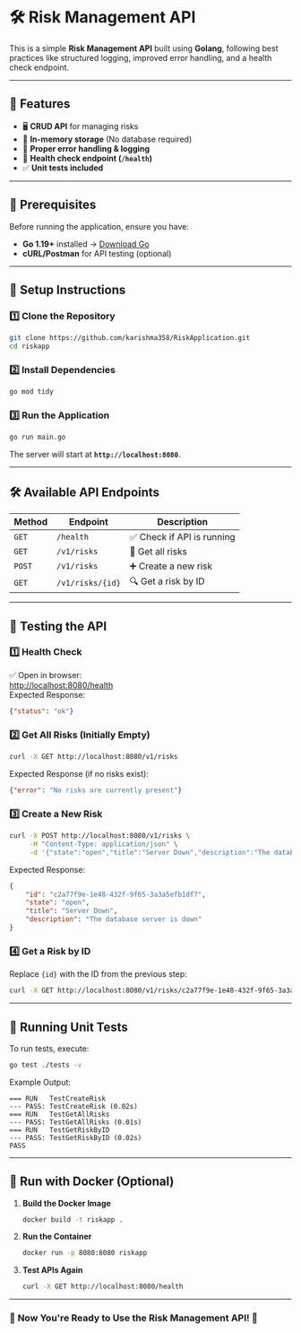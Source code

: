 # 🛠 Risk Management API

This is a simple **Risk Management API** built using **Golang**, following best practices like structured logging, improved error handling, and a health check endpoint.

---

## 🚀 Features
- 🖥 **CRUD API** for managing risks  
- 📄 **In-memory storage** (No database required)  
- 🔄 **Proper error handling & logging**  
- 🏥 **Health check endpoint (`/health`)**  
- ✅ **Unit tests included**  

---

## 📌 **Prerequisites**
Before running the application, ensure you have:
- **Go 1.19+** installed → [Download Go](https://golang.org/dl/)
- **cURL/Postman** for API testing (optional)

---

## 🔧 **Setup Instructions**
### 1️⃣ Clone the Repository
```sh
git clone https://github.com/karishma358/RiskApplication.git
cd riskapp
```

### 2️⃣ Install Dependencies
```sh
go mod tidy
```

### 3️⃣ Run the Application
```sh
go run main.go
```
The server will start at **`http://localhost:8080`**.

---

## 🛠 **Available API Endpoints**
| Method | Endpoint | Description |
|--------|-------------|------------------------------|
| `GET` | `/health` | ✅ Check if API is running |
| `GET` | `/v1/risks` | 📄 Get all risks |
| `POST` | `/v1/risks` | ➕ Create a new risk |
| `GET` | `/v1/risks/{id}` | 🔍 Get a risk by ID |

---

## 🚀 **Testing the API**
### **1️⃣ Health Check**
✅ Open in browser:  
[http://localhost:8080/health](http://localhost:8080/health)  
Expected Response:
```json
{"status": "ok"}
```

### **2️⃣ Get All Risks (Initially Empty)**
```sh
curl -X GET http://localhost:8080/v1/risks
```
Expected Response (if no risks exist):
```json
{"error": "No risks are currently present"}
```

### **3️⃣ Create a New Risk**
```sh
curl -X POST http://localhost:8080/v1/risks \
     -H "Content-Type: application/json" \
     -d '{"state":"open","title":"Server Down","description":"The database server is down"}'
```
Expected Response:
```json
{
    "id": "c2a77f9e-1e48-432f-9f65-3a3a5efb1df7",
    "state": "open",
    "title": "Server Down",
    "description": "The database server is down"
}
```

### **4️⃣ Get a Risk by ID**
Replace `{id}` with the ID from the previous step:
```sh
curl -X GET http://localhost:8080/v1/risks/c2a77f9e-1e48-432f-9f65-3a3a5efb1df7
```

---

## 🧪 **Running Unit Tests**
To run tests, execute:
```sh
go test ./tests -v
```
Example Output:
```
=== RUN   TestCreateRisk
--- PASS: TestCreateRisk (0.02s)
=== RUN   TestGetAllRisks
--- PASS: TestGetAllRisks (0.01s)
=== RUN   TestGetRiskByID
--- PASS: TestGetRiskByID (0.02s)
PASS
```

---

## 🐳 **Run with Docker (Optional)**
1. **Build the Docker Image**
   ```sh
   docker build -t riskapp .
   ```
2. **Run the Container**
   ```sh
   docker run -p 8080:8080 riskapp
   ```
3. **Test APIs Again**
   ```sh
   curl -X GET http://localhost:8080/health
   ```

---

### 🚀 **Now You're Ready to Use the Risk Management API!** 🎯

